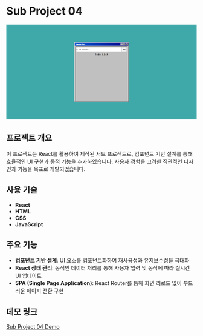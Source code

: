 # Sub Project 04
![subproject04](https://github.com/soyeon1962/image-folder/blob/main/assets/2024-SUB%20PROJECT-todolist-01.png?raw=true)

## 프로젝트 개요
이 프로젝트는 React를 활용하여 제작된 서브 프로젝트로, 컴포넌트 기반 설계를 통해 효율적인 UI 구현과 동적 기능을 추가하였습니다. 사용자 경험을 고려한 직관적인 디자인과 기능을 목표로 개발되었습니다.

## 사용 기술
- **React**
- **HTML**
- **CSS**
- **JavaScript**

## 주요 기능
- **컴포넌트 기반 설계**: UI 요소를 컴포넌트화하여 재사용성과 유지보수성을 극대화
- **React 상태 관리**: 동적인 데이터 처리를 통해 사용자 입력 및 동작에 따라 실시간 UI 업데이트
- **SPA (Single Page Application)**: React Router를 통해 화면 리로드 없이 부드러운 페이지 전환 구현

## 데모 링크
[Sub Project 04 Demo](https://sub-project-04.netlify.app/)
